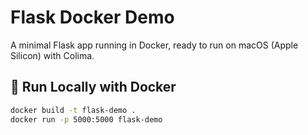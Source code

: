 # Flask Docker Demo

A minimal Flask app running in Docker, ready to run on macOS (Apple Silicon) with Colima.

## 🚀 Run Locally with Docker

```bash
docker build -t flask-demo .
docker run -p 5000:5000 flask-demo

